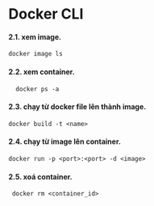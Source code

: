 # Docker CLI


#### 2.1. xem image.
  ``docker image ls``
#### 2.2. xem container.
``  docker ps -a``
#### 2.3. chạy từ docker file lên thành image.
  ``docker build -t <name> ``
#### 2.4. chạy từ image lên container.
  ``docker run -p <port>:<port> -d <image>``
#### 2.5. xoá container.
 `` docker rm <container_id>``


